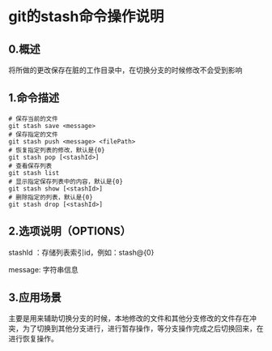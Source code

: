 # git的stash命令操作说明

## 0.概述

将所做的更改保存在脏的工作目录中，在切换分支的时候修改不会受到影响

## 1.命令描述

```shell
# 保存当前的文件
git stash save <message>
# 保存指定的文件
git stash push <message> <filePath>
# 恢复指定列表的修改，默认是{0}
git stash pop [<stashId>]
# 查看保存列表
git stash list
# 显示指定保存列表中的内容，默认是{0}
git stash show [<stashId>]
# 删除指定的列表，默认是{0}
git stash drop [<stashId>]
```



## 2.选项说明（OPTIONS）

stashId ：存储列表索引id，例如：stash@{0}

message: 字符串信息

## 3.应用场景

主要是用来辅助切换分支的时候，本地修改的文件和其他分支修改的文件存在冲突，为了切换到其他分支进行，进行暂存操作，等分支操作完成之后切换回来，在进行恢复操作。



